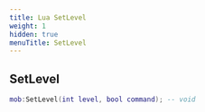```yaml
---
title: Lua SetLevel
weight: 1
hidden: true
menuTitle: SetLevel
---
```

## SetLevel
```lua
mob:SetLevel(int level, bool command); -- void
```